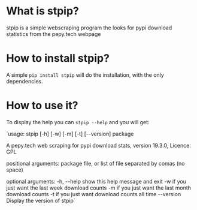 What is stpip?
==============

stpip is a simple webscraping program the looks for pypi download statistics from the pepy.tech webpage


How to install stpip?
=====================

A simple `pip install stpip` will do the installation, with the only dependencies.


How to use it?
==============

To display the help you can `stpip --help` and you will get:

`usage: stpip [-h] [-w] [-m] [-t] [--version] package

A pepy.tech web scraping for pypi download stats, version 19.3.0, Licence: GPL

positional arguments:
  package     file, or list of file separated by comas (no space)

optional arguments:
  -h, --help  show this help message and exit
  -w          if you just want the last week download counts
  -m          if you just want the last month download counts
  -t          if you just want download counts all time
  --version   Display the version of stpip`


